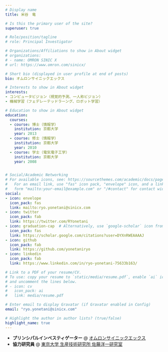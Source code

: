 ```yaml
---
# Display name
title: 米谷　竜

# Is this the primary user of the site?
superuser: true

# Role/position/tagline
# role: Principal Investigator

# Organizations/Affiliations to show in About widget
# organizations:
# - name: OMRON SINIC X
# url: https://www.omron.com/sinicx/

# Short bio (displayed in user profile at end of posts)
bio: オムロンサイニックエックス

# Interests to show in About widget
interests:
- コンピュータビジョン（視覚的予測、一人称ビジョン）
- 機械学習（フェデレーテッドラーング、ロボット学習）

# Education to show in About widget
education:
  courses:
  - course: 博士（情報学）
    institution: 京都大学
    year: 2013
  - course: 修士（情報学）
    institution: 京都大学
    year: 2010
  - course: 学士（電気電子工学）
    institution: 京都大学
    year: 2008


# Social/Academic Networking
# For available icons, see: https://sourcethemes.com/academic/docs/page-builder/#icons
#   For an email link, use "fas" icon pack, "envelope" icon, and a link in the
#   form "mailto:your-email@example.com" or "/#contact" for contact widget.
social:
- icon: envelope
  icon_pack: fas
  link: mailto:ryo.yonetani@sinicx.com
- icon: twitter
  icon_pack: fab
  link: https://twitter.com/RYonetani
- icon: graduation-cap  # Alternatively, use `google-scholar` icon from `ai` icon pack
  icon_pack: fas
  link: https://scholar.google.com/citations?user=DYXnRWEAAAAJ
- icon: github
  icon_pack: fab
  link: https://github.com/yonetaniryo
- icon: linkedin
  icon_pack: fab
  link: https://www.linkedin.com/in/ryo-yonetani-75633b163/

# Link to a PDF of your resume/CV.
# To use: copy your resume to `static/media/resume.pdf`, enable `ai` icons in `params.toml`, 
# and uncomment the lines below.
# - icon: cv
#   icon_pack: ai
#   link: media/resume.pdf

# Enter email to display Gravatar (if Gravatar enabled in Config)
email: "ryo.yonetani@sinicx.com"

# Highlight the author in author lists? (true/false)
highlight_name: true
---
```


- **プリンシパルインベスティゲーター** @ [オムロンサイニックエックス](https://www.omron.com/sinicx/)
- **協力研究員** @ [東京大学 生産技術研究所 佐藤洋一研究室](https://www.ut-vision.org/sato-lab/)
